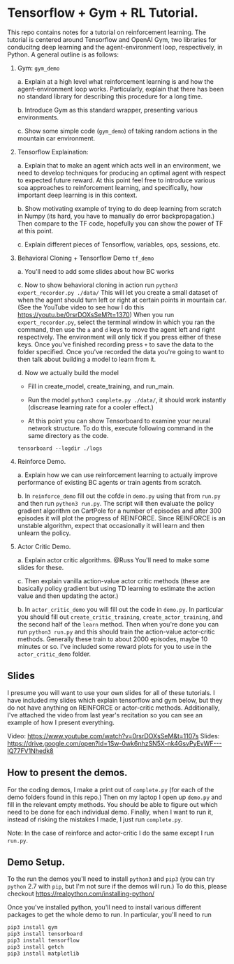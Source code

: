 # Tensorflow + Gym + RL Tutorial.

This repo contains notes for a tutorial on reinforcement learning. The tutorial is centered around Tensorflow and OpenAI Gym, two libraries for conducitng deep learning and the agent-environment loop, respectively, in Python. A general outline is as follows:

1. Gym: `gym_demo`

	a. Explain at a high level what reinforcement learning is and how the agent-environment loop works. Particularly, explain that there has been no standard library for describing this procedure for a long time.
	
	b. Introduce Gym as this standard wrapper, presenting various environments.
	
	c. Show some simple code (`gym_demo`) of taking random actions in the mountain car environment. 
	
2. Tensorflow Explaination:

	a. Explain that to make an agent which acts well in an environment, we need to develop techniques for producing an optimal agent with respect to expected future reward. At this point feel free to introduce various soa approaches to reinforcement learning, and specifically, how important deep learning is in this context.
	
	b. Show motivating example of trying to do deep learning from scratch in Numpy (its hard, you have to manually do error backpropagation.) Then compare to the TF code, hopefully you can show the power of TF at this point.
	
	c. Explain different pieces of Tensorflow, variables, ops, sessions, etc.

3. Behavioral Cloning + Tensorflow Demo `tf_demo` 

	a. You'll need to add some slides about how BC works
	
	
	c. Now to show behavioral cloning in action run `python3 expert_recorder.py ./data/`
		This will let you create a small dataset of when the agent should turn left or right at certain
		points in mountain car. (See the YouTube video to see how I do this https://youtu.be/0rsrDOXsSeM?t=1370)
		When you run `expert_recorder.py`, select the terminal window in which you ran the command, then use the `a` and `d` keys to move the agent left and right respectively. The environment will only tick if you press either of these keys. Once you've finished recording press `+` to save the data to the folder specified.
		Once you've recorded the data you're going to want to then talk about building a model to learn from it.
		
		
	d. Now we actually build the model 
	
	- Fill in create_model, create_training, and run_main.
	- Run the model `python3 complete.py ./data/`, it should work instantly (discrease learning rate for a cooler effect.)
	
	- At this point you can show Tensorboard to examine your neural network structure. To do this, execute following command in the same directory as the code. 
	```
	tensorboard --logdir ./logs
	```

4. Reinforce Demo.

	a. Explain how we can use reinforcement learning to actually improve performance of existing BC agents or train agents from scratch.
	
	b. In `reinforce_demo` fill out the cofde in `demo.py` using that from `run.py` and then run `python3 run.py`. The script will then evaluate the policy gradient algorithm on CartPole for a number of episodes and after 300 episodes it will plot the progress of REINFORCE. Since REINFORCE is an unstable algorithm, expect that occasionally it will learn and then unlearn the policy.
	

5. Actor Critic Demo.

	a. Explain actor critic algorithms. @Russ You'll need to make some slides for these.
	
	
	c. Then explain vanilla action-value actor critic methods (these are basically policy gradient but using TD learning to estimate the action value and then updating the actor.)
	
	
	b. In `actor_critic_demo` you will fill out the code in `demo.py`. In particular you should fill out `create_critic_training`, `create_actor_training`, and the second half of the `learn` method. Then when you're done you can run `python3 run.py` and this should train the action-value actor-critic methods. Generally these train to about 2000 episodes, maybe 10 minutes or so. I've included some reward plots for you to use in the `actor_critic_demo` folder.


## Slides

I presume you will want to use your own slides for all of these tutorials. I have included my slides which explain tensorflow and gym below, but they do not have anything on REINFORCE or actor-critic methods. Additionally, I've attached the video from last year's recitation so you can see an example of how I present everything. 


Video: https://www.youtube.com/watch?v=0rsrDOXsSeM&t=1107s 
Slides: https://drive.google.com/open?id=1Sw-0wk6nhzSN5X-nk4GsvPyEvWF---lQ77FV1Nhedk8

## How to present the demos.
For the coding demos, I make a print out of `complete.py` (for each of the demo folders found in this repo.) 
Then on my laptop I open up `demo.py` and fill in the relevant empty methods. You should be able to figure out which
need to be done for each individual demo.  Finally, when I want to run it, instead of risking the mistakes I made, 
I just run `complete.py`. 

Note: In the case of reinforce and actor-critic I do the same except I run `run.py`.

## Demo Setup.
To the run the demos you'll need to install `python3` and `pip3` (you can try `python` 2.7 with `pip`, but I'm not sure if the demos will run.)  To do this, please checkout  https://realpython.com/installing-python/

Once you've installed python, you'll need to install various different packages to get the whole demo to run. In particular, you'll need to run
```bash
pip3 install gym
pip3 install tensorboard
pip3 install tensorflow
pip3 install getch
pip3 install matplotlib
```
